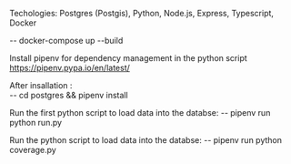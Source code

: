 Techologies: Postgres (Postgis), Python, Node.js, Express, Typescript, Docker

-- docker-compose up --build

Install pipenv for dependency management in the python script
https://pipenv.pypa.io/en/latest/

After insallation :  
-- cd postgres && pipenv install

Run the first python script to load data into the databse:
-- pipenv run python run.py

Run the python script to load data into the databse:
-- pipenv run python coverage.py
